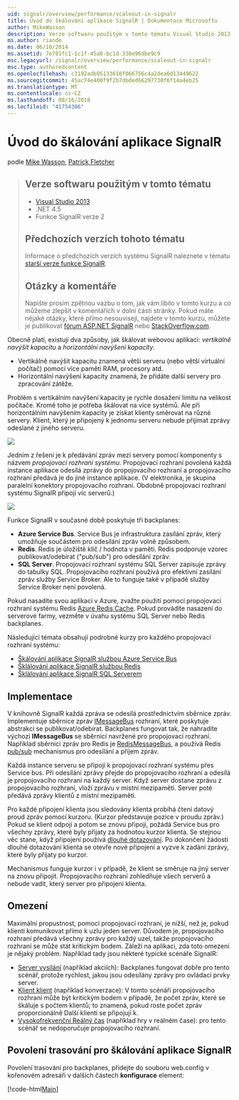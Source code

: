 ```yaml
---
uid: signalr/overview/performance/scaleout-in-signalr
title: Úvod do škálování aplikace SignalR | Dokumentace Microsoftu
author: MikeWasson
description: Verze softwaru použitým v tomto tématu Visual Studio 2013 .NET 4.5 SignalR 2 předchozí verze tohoto tématu informace o předchozích verzích...
ms.author: riande
ms.date: 06/10/2014
ms.assetid: 7e781fc1-1c1f-45a8-bc1d-338e96dbe9c9
msc.legacyurl: /signalr/overview/performance/scaleout-in-signalr
msc.type: authoredcontent
ms.openlocfilehash: c3192adb95133610f066756c4a2dea6d13449622
ms.sourcegitcommit: 45ac74e400f9f2b7dbded66297730f6f14a4eb25
ms.translationtype: MT
ms.contentlocale: cs-CZ
ms.lasthandoff: 08/16/2018
ms.locfileid: "41754306"
---
```

<a name="introduction-to-scaleout-in-signalr"></a>Úvod do škálování aplikace SignalR
====================
podle [Mike Wasson](https://github.com/MikeWasson), [Patrick Fletcher](https://github.com/pfletcher)

> ## <a name="software-versions-used-in-this-topic"></a>Verze softwaru použitým v tomto tématu
> 
> 
> - [Visual Studio 2013](https://www.microsoft.com/visualstudio/eng/2013-downloads)
> - .NET 4.5
> - Funkce SignalR verze 2
>   
> 
> 
> ## <a name="previous-versions-of-this-topic"></a>Předchozích verzích tohoto tématu
> 
> Informace o předchozích verzích systému SignalR naleznete v tématu [starší verze funkce SignalR](../older-versions/index.md).
> 
> ## <a name="questions-and-comments"></a>Otázky a komentáře
> 
> Napište prosím zpětnou vazbu o tom, jak vám líbilo v tomto kurzu a co můžeme zlepšit v komentářích v dolní části stránky. Pokud máte nějaké otázky, které přímo nesouvisejí, najdete v tomto kurzu, můžete je publikovat [fórum ASP.NET SignalR](https://forums.asp.net/1254.aspx/1?ASP+NET+SignalR) nebo [StackOverflow.com](http://stackoverflow.com/).


Obecně platí, existují dva způsoby, jak škálovat webovou aplikaci: *vertikálně navýšit kapacitu* a *horizontální navýšení kapacity*.

- Vertikálně navýšit kapacitu znamená větší serveru (nebo větší virtuální počítač) pomocí více paměti RAM, procesory atd.
- Horizontální navýšení kapacity znamená, že přidáte další servery pro zpracování zátěže.

Problém s vertikálním navýšení kapacity je rychle dosažení limitu na velikost počítače. Kromě toho je potřeba škálovat na více systémů. Ale při horizontálním navýšením kapacity je získat klienty směrovat na různé servery. Klient, který je připojený k jednomu serveru nebude přijímat zprávy odeslané z jiného serveru.

![](scaleout-in-signalr/_static/image1.png)

Jedním z řešení je k předávání zpráv mezi servery pomocí komponenty s názvem *propojovací rozhraní systému*. Propojovací rozhraní povolená každá instance aplikace odesílá zprávy do propojovacího rozhraní a propojovacího rozhraní předává je do jiné instance aplikace. (V elektronika, je skupina paralelní konektory propojovacího rozhraní. Obdobně propojovací rozhraní systému SignalR připojí víc serverů.)

![](scaleout-in-signalr/_static/image2.png)

Funkce SignalR v současné době poskytuje tři backplanes:

- **Azure Service Bus**. Service Bus je infrastruktura zasílání zpráv, který umožňuje součástem pro odesílání zpráv volně způsobem.
- **Redis**. Redis je úložiště klíč / hodnota v paměti. Redis podporuje vzorec publikovat/odebírat ("pub/sub") pro odesílání zpráv.
- **SQL Server**. Propojovací rozhraní systému SQL Server zapisuje zprávy do tabulky SQL. Propojovacího rozhraní používá pro efektivní zasílání zpráv služby Service Broker. Ale to funguje také v případě služby Service Broker není povolená.

Pokud nasadíte svou aplikaci v Azure, zvažte použití pomocí propojovací rozhraní systému Redis [Azure Redis Cache](https://azure.microsoft.com/services/cache/). Pokud provádíte nasazení do serverové farmy, vezměte v úvahu systému SQL Server nebo Redis backplanes.

Následující témata obsahují podrobné kurzy pro každého propojovací rozhraní systému:

- [Škálování aplikace SignalR službou Azure Service Bus](scaleout-with-windows-azure-service-bus.md)
- [Šklálování aplikace SignalR službou Redis](scaleout-with-redis.md)
- [Šklálování aplikace SignalR SQL Serverem](scaleout-with-sql-server.md)

## <a name="implementation"></a>Implementace

V knihovně SignalR každá zpráva se odesílá prostřednictvím sběrnice zpráv. Implementuje sběrnice zpráv [IMessageBus](https://msdn.microsoft.com/library/microsoft.aspnet.signalr.messaging.imessagebus(v=vs.100).aspx) rozhraní, které poskytuje abstrakci se publikovat/odebírat. Backplanes fungovat tak, že nahradíte výchozí **IMessageBus** se sběrnicí navržené pro propojovací rozhraní. Například sběrnici zpráv pro Redis je [RedisMessageBus](https://msdn.microsoft.com/library/microsoft.aspnet.signalr.redis.redismessagebus(v=vs.100).aspx), a používá Redis [pub/sub](http://redis.io/topics/pubsub) mechanismus pro odesílání a příjem zpráv.

Každá instance serveru se připojí k propojovací rozhraní systému přes Service bus. Při odesílání zprávy přejde do propojovacího rozhraní a odesílá je propojovacího rozhraní na každý server. Když server dostane zprávu z propojovacího rozhraní, vloží zprávu v místní mezipaměti. Server poté předává zprávy klientů z místní mezipaměti.

Pro každé připojení klienta jsou sledovány klienta probíhá čtení datový proud zpráv pomocí kurzoru. (Kurzor představuje pozice v proudu zpráv.) Pokud se klient odpojí a potom se znovu připojí, požádá Service bus pro všechny zprávy, které byly přijaty za hodnotou kurzor klienta. Se stejnou věc stane, když připojení používá [dlouhé dotazování](../getting-started/introduction-to-signalr.md#transports). Po dokončení žádosti dlouhé dotazování klienta se otevře nové připojení a vyzve k zadání zprávy, které byly přijaty po kurzor.

Mechanismus funguje kurzor i v případě, že klient se směruje na jiný server na znovu připojit. Propojovacího rozhraní zohledňuje všech serverů a nebude vadit, který server pro připojení klienta.

## <a name="limitations"></a>Omezení

Maximální propustnost, pomocí propojovací rozhraní, je nižší, než je, pokud klienti komunikovat přímo k uzlu jeden server. Důvodem je, propojovacího rozhraní předává všechny zprávy pro každý uzel, takže propojovacího rozhraní se může stát kritickým bodem. Záleží na aplikaci, zda toto omezení je nějaký problém. Například tady jsou některé typické scénáře SignalR:

- [Server vysílání](../getting-started/tutorial-server-broadcast-with-signalr.md) (například akciích): Backplanes fungovat dobře pro tento scénář, protože rychlost, jakou jsou odesílány zprávy pro ovládací prvky server.
- [Klient klient](../getting-started/tutorial-getting-started-with-signalr.md) (například konverzace): V tomto scénáři propojovacího rozhraní může být kritickým bodem v případě, že počet zpráv, které se škáluje s počtem klientů; to znamená, pokud roste počet zpráv proporcionálně Další klienti se připojují k.
- [Vysokofrekvenční Reálný čas](../getting-started/tutorial-high-frequency-realtime-with-signalr.md) (například hry v reálném čase): pro tento scénář se nedoporučuje propojovacího rozhraní.

## <a name="enabling-tracing-for-signalr-scaleout"></a>Povolení trasování pro škálování aplikace SignalR

Povolení trasování pro backplanes, přidejte do souboru web.config v kořenovém adresáři v dalších částech **konfigurace** element:

[!code-html[Main](scaleout-in-signalr/samples/sample1.html)]
